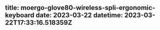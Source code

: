 title: moergo-glove80-wireless-spli-ergonomic-keyboard
date: 2023-03-22
datetime: 2023-03-22T17:33:16.518359Z
---
